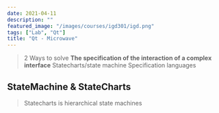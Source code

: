```yaml
---
date: 2021-04-11
description: ""
featured_image: "/images/courses/igd301/igd.png"
tags: ["Lab", "Qt"]
title: "Qt - Microwave"
---
```


> 2 Ways to solve **The specification of the interaction of a complex interface**
Statecharts/state machine
Specification languages

## StateMachine & StateCharts  
> Statecharts is hierarchical state machines
